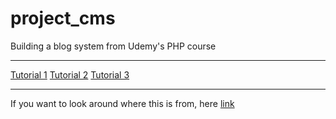 # project_cms

Building a blog system from Udemy's PHP course 

- - -

[Tutorial 1](tutorials/TUTORIAL1.md)
[Tutorial 2](tutorials/TUTORIAL2.md)
[Tutorial 3](tutorials/TUTORIAL3.md)

- - -
If you want to look around where this is from, here [link](https://www.udemy.com/php-for-complete-beginners-includes-msql-object-oriented/learn/v4/overview)
